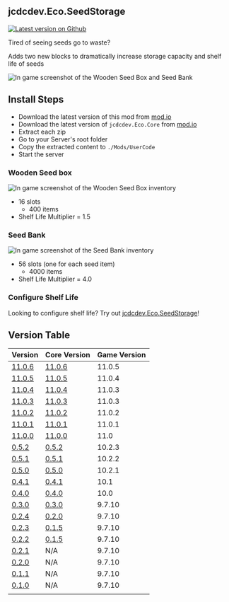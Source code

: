 ## jcdcdev.Eco.SeedStorage

[![Latest version on Github](https://badgen.net/github/tag/jcdcdev/jcdcdev.Eco.SeedStorage?color=3a93b4&label=Mod)](https://github.com/jcdcdev/jcdcdev.Eco.SeedStorage/releases/latest)

Tired of seeing seeds go to waste?

Adds two new blocks to dramatically increase storage capacity and shelf life of seeds

![In game screenshot of the Wooden Seed Box and Seed Bank](https://raw.githubusercontent.com/jcdcdev/jcdcdev.Eco.SeedStorage/main/docs/screenshots/1-in-game.png)

## Install Steps

- Download the latest version of this mod from [mod.io](https://mod.io/g/eco/m/jcdcdevecoseedstorage)
- Download the latest version of `jcdcdev.Eco.Core` from [mod.io](https://mod.io/g/eco/m/jcdcdevecocore)
- Extract each zip
- Go to your Server's root folder
- Copy the extracted content to `./Mods/UserCode`
- Start the server

### Wooden Seed box

![In game screenshot of the Wooden Seed Box inventory](https://raw.githubusercontent.com/jcdcdev/jcdcdev.Eco.SeedStorage/main/docs/screenshots/2-in-game-seed-box.png)

- 16 slots
    - 400 items
- Shelf Life Multiplier = 1.5

### Seed Bank

![In game screenshot of the Seed Bank inventory](https://raw.githubusercontent.com/jcdcdev/jcdcdev.Eco.SeedStorage/main/docs/screenshots/3-in-game-seed-bank.png)

- 56 slots (one for each seed item)
    - 4000 items
- Shelf Life Multiplier = 4.0

### Configure Shelf Life

Looking to configure shelf life? Try out [jcdcdev.Eco.SeedStorage](https://mod.io/g/eco/m/jcdcdevecoSeedStorage)!

## Version Table
| Version | Core Version | Game Version |
|-----|---------| -----------|
| [11.0.6](https://github.com/jcdcdev/jcdcdev.Eco.SeedStorage/releases/tag/11.0.6) | [11.0.6](https://github.com/jcdcdev/jcdcdev.Eco.Core/releases/tag/11.0.6) | 11.0.5 |
| [11.0.5](https://github.com/jcdcdev/jcdcdev.Eco.SeedStorage/releases/tag/11.0.5) | [11.0.5](https://github.com/jcdcdev/jcdcdev.Eco.Core/releases/tag/11.0.5) | 11.0.4 |
| [11.0.4](https://github.com/jcdcdev/jcdcdev.Eco.SeedStorage/releases/tag/11.0.4) | [11.0.4](https://github.com/jcdcdev/jcdcdev.Eco.Core/releases/tag/11.0.4) | 11.0.3 |
| [11.0.3](https://github.com/jcdcdev/jcdcdev.Eco.SeedStorage/releases/tag/11.0.3) | [11.0.3](https://github.com/jcdcdev/jcdcdev.Eco.Core/releases/tag/11.0.3) | 11.0.3 |
| [11.0.2](https://github.com/jcdcdev/jcdcdev.Eco.SeedStorage/releases/tag/11.0.2) | [11.0.2](https://github.com/jcdcdev/jcdcdev.Eco.Core/releases/tag/11.0.2) | 11.0.2 |
| [11.0.1](https://github.com/jcdcdev/jcdcdev.Eco.SeedStorage/releases/tag/11.0.1) | [11.0.1](https://github.com/jcdcdev/jcdcdev.Eco.Core/releases/tag/11.0.1) | 11.0.1 |
| [11.0.0](https://github.com/jcdcdev/jcdcdev.Eco.SeedStorage/releases/tag/11.0.0) | [11.0.0](https://github.com/jcdcdev/jcdcdev.Eco.Core/releases/tag/11.0.0) | 11.0 |
| [0.5.2](https://github.com/jcdcdev/jcdcdev.Eco.SeedStorage/releases/tag/0.5.2) | [0.5.2](https://github.com/jcdcdev/jcdcdev.Eco.Core/releases/tag/0.5.2) | 10.2.3 |
| [0.5.1](https://github.com/jcdcdev/jcdcdev.Eco.SeedStorage/releases/tag/0.5.1) | [0.5.1](https://github.com/jcdcdev/jcdcdev.Eco.Core/releases/tag/0.5.1) | 10.2.2 |
| [0.5.0](https://github.com/jcdcdev/jcdcdev.Eco.SeedStorage/releases/tag/0.5.0) | [0.5.0](https://github.com/jcdcdev/jcdcdev.Eco.Core/releases/tag/0.5.0) | 10.2.1 |
| [0.4.1](https://github.com/jcdcdev/jcdcdev.Eco.SeedStorage/releases/tag/0.4.1) | [0.4.1](https://github.com/jcdcdev/jcdcdev.Eco.Core/releases/tag/0.4.1) | 10.1 |
| [0.4.0](https://github.com/jcdcdev/jcdcdev.Eco.SeedStorage/releases/tag/0.4.0) | [0.4.0](https://github.com/jcdcdev/jcdcdev.Eco.Core/releases/tag/0.4.0) | 10.0 |
| [0.3.0](https://github.com/jcdcdev/jcdcdev.Eco.SeedStorage/releases/tag/0.3.0) | [0.3.0](https://github.com/jcdcdev/jcdcdev.Eco.Core/releases/tag/0.3.0) | 9.7.10 |
| [0.2.4](https://github.com/jcdcdev/jcdcdev.Eco.SeedStorage/releases/tag/0.2.4) | [0.2.0](https://github.com/jcdcdev/jcdcdev.Eco.Core/releases/tag/0.2.0) | 9.7.10 |
| [0.2.3](https://github.com/jcdcdev/jcdcdev.Eco.SeedStorage/releases/tag/0.2.3) | [0.1.5](https://github.com/jcdcdev/jcdcdev.Eco.Core/releases/tag/0.1.5) | 9.7.10 |
| [0.2.2](https://github.com/jcdcdev/jcdcdev.Eco.SeedStorage/releases/tag/0.2.2) | [0.1.5](https://github.com/jcdcdev/jcdcdev.Eco.Core/releases/tag/0.1.5) | 9.7.10 |
| [0.2.1](https://github.com/jcdcdev/jcdcdev.Eco.SeedStorage/releases/tag/0.2.1) | N/A | 9.7.10 |
| [0.2.0](https://github.com/jcdcdev/jcdcdev.Eco.SeedStorage/releases/tag/0.2.0) | N/A | 9.7.10 |
| [0.1.1](https://github.com/jcdcdev/jcdcdev.Eco.SeedStorage/releases/tag/0.1.1) | N/A | 9.7.10 |
| [0.1.0](https://github.com/jcdcdev/jcdcdev.Eco.SeedStorage/releases/tag/0.1.0) | N/A | 9.7.10 |
| [](https://github.com/jcdcdev/jcdcdev.Eco.SeedStorage/releases/tag/) | [](https://github.com/jcdcdev/jcdcdev.Eco.Core/releases/tag/) |  |
